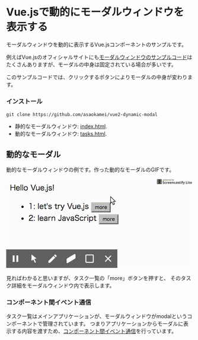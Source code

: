 Vue.jsで動的にモーダルウィンドウを表示する
===============================

モーダルウィンドウを動的に表示するVue.jsコンポーネントのサンプルです。

例えばVue.jsのオフィシャルサイトにも[モーダルウィンドウのサンプルコード]()は
たくさんありますが、モーダルの中身は固定されている場合が多いです。

このサンプルコードでは、クリックするボタンによりモーダルの中身が変わります。

### インストール

```
git clone https://github.com/asaokamei/vue2-dynamic-modal
```

* 静的なモーダルウィンドウ: [index.html](index.html).
* 動的なモーダルウィンドウ: [tasks.html](tasks.html).

動的なモーダル
----------

動的なモーダルウィンドウの例です。作った動的なモーダルのGIFです。

![sample](dynamic-modal.gif)

見ればわかると思いますが、タスク一覧の「more」ボタンを押すと、
そのタスク詳細をモーダルウィンドウ内で表示します。

### コンポーネント間イベント通信

タスク一覧はメインアプリケーションが、モーダルウィンドウがmodalというコンポーネントで管理されています。
つまりアプリケーションからモーダルに表示する内容を渡すため、[コンポーネント間イベント通信](http://qiita.com/c-cho/items/5003347da40dcfca1b36)を行っています。

